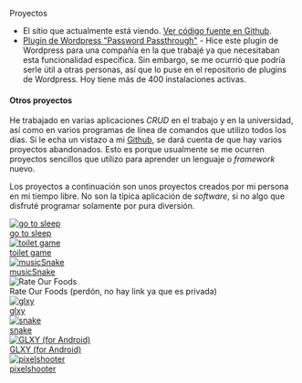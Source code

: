 Proyectos

*   El sitio que actualmente está viendo. [Ver código fuente en Github](https://github.com/kaeruct/andres.villarreal.co.cr).
*   [Plugin de Wordpress "Password Passthrough"](https://wordpress.org/plugins/password-passthrough) - Hice este plugin de Wordpress para una compañía en la que trabajé ya que necesitaban esta funcionalidad específica. Sin embargo, se me ocurrió que podría serle útil a otras personas, así que lo puse en el repositorio de plugins de Wordpress. Hoy tiene más de 400 instalaciones activas.

#### Otros proyectos

He trabajado en varias aplicaciones _CRUD_ en el trabajo y en la universidad, así como en varios programas de línea de comandos que utilizo todos los días. Si le echa un vistazo a mi [Github](https://github.com/KaeruCT), se dará cuenta de que hay varios proyectos abandonados. Esto es porque usualmente se me ocurren proyectos sencillos que utilizo para aprender un lenguaje o _framework_ nuevo.

Los proyectos a continuación son unos proyectos creados por mi persona en mi tiempo libre. No son la típica aplicación de _software_, si no algo que disfruté programar solamente por pura diversión.

<a class="thumbnail" href="https://kaeruct.github.io/go-to-sleep/">
    <img src="/img/gotosleep.png" alt="go to sleep">
    <div>go to sleep</div>
</a>
<a class="thumbnail" href="https://kaeruct.github.io/tt/">
    <img src="/img/toiletgame.png" alt="toilet game">
    <div>toilet game</div>
</a>
<a class="thumbnail" href="https://kaeruct.github.io/musicSnake/">
    <img src="/img/musicSnake.png" alt="musicSnake">
    <div>musicSnake</div>
</a>
<div class="thumbnail">
    <img src="/img/rate-our-foods.png" alt="Rate Our Foods">
    <div>Rate Our Foods (perd&oacute;n, no hay link ya que es privada)</div>
</div>
<a class="thumbnail" href="/showcase/glxy">
    <img src="/img/glxy.png" alt="glxy">
    <div>glxy</div>
</a>
<a class="thumbnail" href="/showcase/snake">
    <img src="/img/snake.png" alt="snake">
    <div>snake</div>
</a>
<a class="thumbnail" href="https://github.com/KaeruCT/GLXY#glxy">
    <img src="/img/glxy-android.png" alt="GLXY (for Android)">
    <div>GLXY (for Android)</div>
</a>
<a class="thumbnail" href="/showcase/pixelshooter">
    <img src="/img/pixelshooter.png" alt="pixelshooter">
    <div>pixelshooter</div>
</a>

<div class="clear"></div>